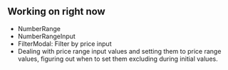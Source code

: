 ## Working on right now ##
- NumberRange
- NumberRangeInput
- FilterModal: Filter by price input
- Dealing with price range input values and setting them to price range values, figuring out when to set them excluding during initial values.
